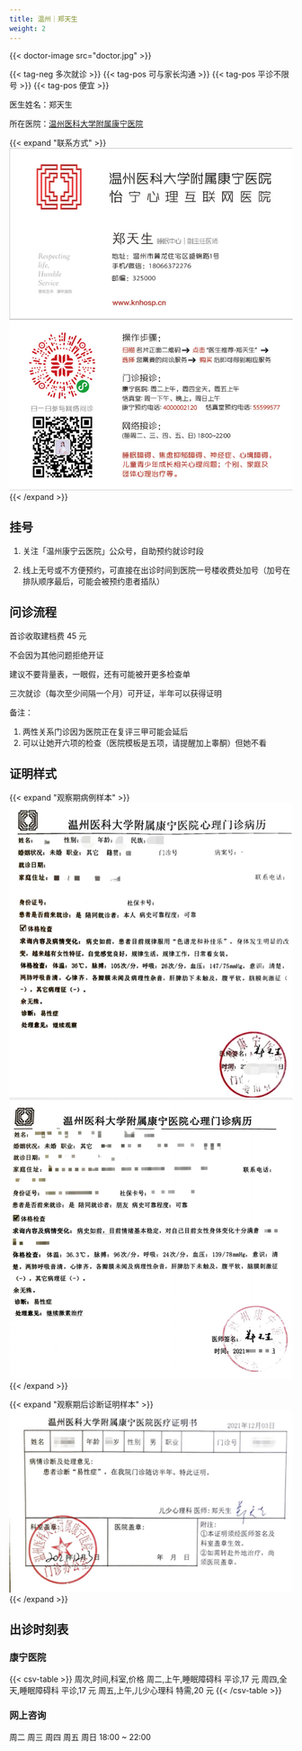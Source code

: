 ```yaml
---
title: 温州｜郑天生
weight: 2
---
```


{{< doctor-image src="doctor.jpg" >}}

{{< tag-neg 多次就诊 >}} {{< tag-pos 可与家长沟通 >}}
{{< tag-pos 平诊不限号 >}} {{< tag-pos 便宜 >}}

医生姓名：郑天生

所在医院：[温州医科大学附属康宁医院](https://amap.com/place/B024103ZQK)

{{< expand "联系方式" >}}
![QR](contact.jpg)
{{< /expand >}}

## 挂号

1. 关注「温州康宁云医院」公众号，自助预约就诊时段

2. 线上无号或不方便预约，可直接在出诊时间到医院一号楼收费处加号（加号在排队顺序最后，可能会被预约患者插队）

## 问诊流程

首诊收取建档费 45 元

不会因为其他问题拒绝开证

建议不要背量表，一眼假，还有可能被开更多检查单

三次就诊（每次至少间隔一个月）可开证，半年可以获得证明

备注：

1. 两性关系门诊因为医院正在复评三甲可能会延后
2. 可以让她开六项的检查（医院模板是五项，请提醒加上睾酮）但她不看

## 证明样式

{{< expand "观察期病例样本" >}}
![病历](record.jpg)
{{< /expand >}}

{{< expand "观察期后诊断证明样本" >}}
![证明](proof.jpg)
{{< /expand >}}

## 出诊时刻表

### 康宁医院

{{< csv-table >}}
周次,时间,科室,价格
周二,上午,睡眠障碍科 平诊,17 元
周四,全天,睡眠障碍科 平诊,17 元
周五,上午,儿少心理科 特需,20 元
{{< /csv-table >}}

### 网上咨询

周二 周三 周四 周五 周日 18:00 ~ 22:00
